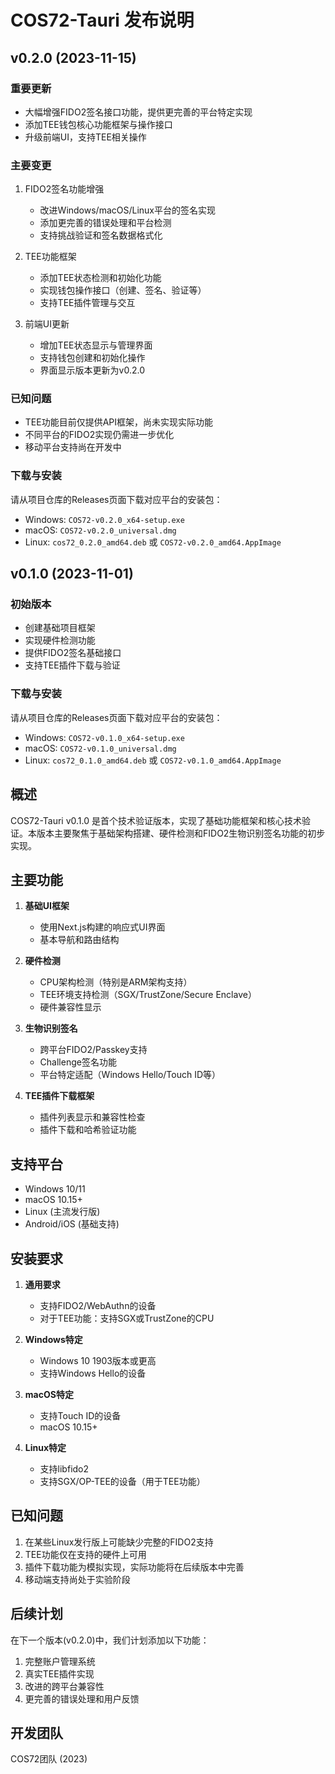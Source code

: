 # COS72-Tauri 发布说明

## v0.2.0 (2023-11-15)

### 重要更新
- 大幅增强FIDO2签名接口功能，提供更完善的平台特定实现
- 添加TEE钱包核心功能框架与操作接口
- 升级前端UI，支持TEE相关操作

### 主要变更
1. FIDO2签名功能增强
   - 改进Windows/macOS/Linux平台的签名实现
   - 添加更完善的错误处理和平台检测
   - 支持挑战验证和签名数据格式化

2. TEE功能框架
   - 添加TEE状态检测和初始化功能
   - 实现钱包操作接口（创建、签名、验证等）
   - 支持TEE插件管理与交互

3. 前端UI更新
   - 增加TEE状态显示与管理界面
   - 支持钱包创建和初始化操作
   - 界面显示版本更新为v0.2.0

### 已知问题
- TEE功能目前仅提供API框架，尚未实现实际功能
- 不同平台的FIDO2实现仍需进一步优化
- 移动平台支持尚在开发中

### 下载与安装
请从项目仓库的Releases页面下载对应平台的安装包：
- Windows: `COS72-v0.2.0_x64-setup.exe`
- macOS: `COS72-v0.2.0_universal.dmg`
- Linux: `cos72_0.2.0_amd64.deb` 或 `COS72-v0.2.0_amd64.AppImage`

## v0.1.0 (2023-11-01)

### 初始版本
- 创建基础项目框架
- 实现硬件检测功能
- 提供FIDO2签名基础接口
- 支持TEE插件下载与验证

### 下载与安装
请从项目仓库的Releases页面下载对应平台的安装包：
- Windows: `COS72-v0.1.0_x64-setup.exe`
- macOS: `COS72-v0.1.0_universal.dmg`
- Linux: `cos72_0.1.0_amd64.deb` 或 `COS72-v0.1.0_amd64.AppImage`

## 概述

COS72-Tauri v0.1.0 是首个技术验证版本，实现了基础功能框架和核心技术验证。本版本主要聚焦于基础架构搭建、硬件检测和FIDO2生物识别签名功能的初步实现。

## 主要功能

1. **基础UI框架**
   - 使用Next.js构建的响应式UI界面
   - 基本导航和路由结构

2. **硬件检测**
   - CPU架构检测（特别是ARM架构支持）
   - TEE环境支持检测（SGX/TrustZone/Secure Enclave）
   - 硬件兼容性显示

3. **生物识别签名**
   - 跨平台FIDO2/Passkey支持
   - Challenge签名功能
   - 平台特定适配（Windows Hello/Touch ID等）

4. **TEE插件下载框架**
   - 插件列表显示和兼容性检查
   - 插件下载和哈希验证功能

## 支持平台

- Windows 10/11
- macOS 10.15+
- Linux (主流发行版)
- Android/iOS (基础支持)

## 安装要求

1. **通用要求**
   - 支持FIDO2/WebAuthn的设备
   - 对于TEE功能：支持SGX或TrustZone的CPU

2. **Windows特定**
   - Windows 10 1903版本或更高
   - 支持Windows Hello的设备

3. **macOS特定**
   - 支持Touch ID的设备
   - macOS 10.15+

4. **Linux特定**
   - 支持libfido2
   - 支持SGX/OP-TEE的设备（用于TEE功能）

## 已知问题

1. 在某些Linux发行版上可能缺少完整的FIDO2支持
2. TEE功能仅在支持的硬件上可用
3. 插件下载功能为模拟实现，实际功能将在后续版本中完善
4. 移动端支持尚处于实验阶段

## 后续计划

在下一个版本(v0.2.0)中，我们计划添加以下功能：

1. 完整账户管理系统
2. 真实TEE插件实现
3. 改进的跨平台兼容性
4. 更完善的错误处理和用户反馈

## 开发团队

COS72团队 (2023) 